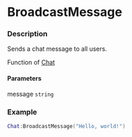 # BroadcastMessage

### Description

Sends a chat message to all users.

Function of [Chat](../../)

#### Parameters

message `string`

### Example

```lua
Chat:BroadcastMessage("Hello, world!")
```
